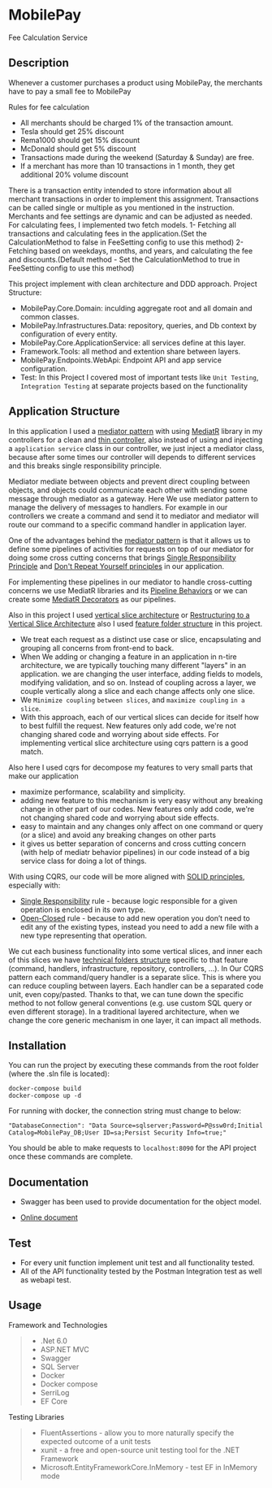 # MobilePay
Fee Calculation Service


## Description
Whenever a customer purchases a product using MobilePay, the merchants have to pay a small fee to MobilePay

Rules for fee calculation
- All merchants should be charged 1% of the transaction amount.
- Tesla should get 25% discount
- Rema1000 should get 15% discount
- McDonald should get 5% discount
- Transactions made during the weekend (Saturday & Sunday) are free.
- If a merchant has more than 10 transactions in 1 month, they get additional 20% volume discount

There is a transaction entity intended to store information about all merchant transactions in order to implement this assignment.
Transactions can be called single or multiple as you mentioned in the instruction.
Merchants and fee settings are dynamic and can be adjusted as needed. For calculating fees, I implemented two fetch models. 
1- Fetching all transactions and calculating fees in the application.(Set the CalculationMethod to false in FeeSetting config to use this method) 
2- Fetching based on weekdays, months, and years, and calculating the fee and discounts.(Default method - Set the CalculationMethod to true in FeeSetting config to use this method) 

This project implement with clean architecture and DDD approach.
Project Structure:
- MobilePay.Core.Domain: inculding aggregate root and all domain and common classes.
- MobilePay.Infrastructures.Data: repository, queries, and Db context by configuration of every entity.
- MobilePay.Core.ApplicationService: all services define at this layer. 
- Framework.Tools: all method and extention share between layers.
- MobilePay.Endpoints.WebApi: Endpoint API and app service configuration.
- Test: In this Project I covered most of important tests like `Unit Testing`, `Integration Testing` at separate projects based on the functionality

## Application Structure

In this application I used a [mediator pattern](https://dotnetcoretutorials.com/2019/04/30/the-mediator-pattern-in-net-core-part-1-whats-a-mediator/) with using [MediatR](https://github.com/jbogard/MediatR) library in my controllers for a clean and [thin controller](https://codeopinion.com/thin-controllers-cqrs-mediatr/), also instead of using and injecting a `application service` class in our controller, we just inject a mediator class, because after some times our controller will depends to different services and this breaks single responsibility principle. 

Mediator mediate between objects and prevent direct coupling between objects, and objects could communicate each other with sending some message through mediator as a gateway. Here We use mediator pattern to manage the delivery of messages to handlers. For example in our controllers we create a command and send it to mediator and mediator will route our command to a specific command handler in application layer. 

One of the advantages behind the [mediator pattern](https://lostechies.com/jimmybogard/2014/09/09/tackling-cross-cutting-concerns-with-a-mediator-pipeline/) is that it allows us to define some pipelines of activities for requests on top of our mediator for doing some cross cutting concerns that brings [Single Responsibility Principle](https://en.wikipedia.org/wiki/Single_responsibility_principle) and [Don't Repeat Yourself principles](https://en.wikipedia.org/wiki/Don%27t_repeat_yourself) in our application.

For implementing these pipelines in our mediator to handle cross-cutting concerns we use MediatR libraries and its [Pipeline Behaviors](https://github.com/jbogard/MediatR/wiki/Behaviors) or we can create some [MediatR Decorators](https://lostechies.com/jimmybogard/2014/09/09/tackling-cross-cutting-concerns-with-a-mediator-pipeline/) as our pipelines.

Also in this project I used [vertical slice architecture](https://jimmybogard.com/vertical-slice-architecture/) or [Restructuring to a Vertical Slice Architecture](https://codeopinion.com/restructuring-to-a-vertical-slice-architecture/) also I used [feature folder structure](http://www.kamilgrzybek.com/design/feature-folders/) in this project.

- We treat each request as a distinct use case or slice, encapsulating and grouping all concerns from front-end to back.
- When We adding or changing a feature in an application in n-tire architecture, we are typically touching many different "layers" in an application. we are changing the user interface, adding fields to models, modifying validation, and so on. Instead of coupling across a layer, we couple vertically along a slice and each change affects only one slice. 
- We `Minimize coupling` `between slices`, and `maximize coupling` `in a slice`.
- With this approach, each of our vertical slices can decide for itself how to best fulfill the request. New features only add code, we're not changing shared code and worrying about side effects. For implementing vertical slice architecture using cqrs pattern is a good match.

Also here I used cqrs for decompose my features to very small parts that make our application

- maximize performance, scalability and simplicity.
- adding new feature to this mechanism is very easy without any breaking change in other part of our codes. New features only add code, we're not changing shared code and worrying about side effects.
- easy to maintain and any changes only affect on one command or query (or a slice) and avoid any breaking changes on other parts
- it gives us better separation of concerns and cross cutting concern (with help of mediatr behavior pipelines) in our code instead of a big service class for doing a lot of things.  

With using CQRS, our code will be more aligned with [SOLID principles](https://en.wikipedia.org/wiki/SOLID), especially with:

- [Single Responsibility](https://en.wikipedia.org/wiki/Single-responsibility_principle) rule - because logic responsible for a given operation is enclosed in its own type.
- [Open-Closed](https://en.wikipedia.org/wiki/Open%E2%80%93closed_principle) rule - because to add new operation you don’t need to edit any of the existing types, instead you need to add a new file with a new type representing that operation.

We cut each business functionality into some vertical slices, and inner each of this slices we have [technical folders structure](http://www.kamilgrzybek.com/design/feature-folders/) specific to that feature (command, handlers, infrastructure, repository, controllers, ...). In Our CQRS pattern each command/query handler is a separate slice. This is where you can reduce coupling between layers. Each handler can be a separated code unit, even copy/pasted. Thanks to that, we can tune down the specific method to not follow general conventions (e.g. use custom SQL query or even different storage). In a traditional layered architecture, when we change the core generic mechanism in one layer, it can impact all methods. 

## Installation
You can run the project by executing these commands from the root folder (where the .sln file is located):

```
docker-compose build
docker-compose up -d
```
For running with docker, the connection string must change to below:
```
"DatabaseConnection": "Data Source=sqlserver;Password=P@ssw0rd;Initial Catalog=MobilePay_DB;User ID=sa;Persist Security Info=true;"
```

You should be able to make requests to `localhost:8090` for the API project once these commands are complete.

## Documentation
* Swagger has been used to provide documentation for the object model. 
- [Online document](https://documenter.getpostman.com/view/5287501/UVXkmZuU)

## Test
- For every unit function implement unit test and all functionality tested.
- All of the API functionality tested by the Postman Integration test as well as webapi test.

## Usage
Framework and Technologies
> - .Net 6.0
> - ASP.NET MVC
> - Swagger
> - SQL Server
> - Docker
> - Docker compose
> - SerriLog
> - EF Core

Testing Libraries
> - FluentAssertions - allow you to more naturally specify the expected outcome of a unit tests
> - xunit - a free and open-source unit testing tool for the .NET Framework
> - Microsoft.EntityFrameworkCore.InMemory - test EF in InMemory mode
